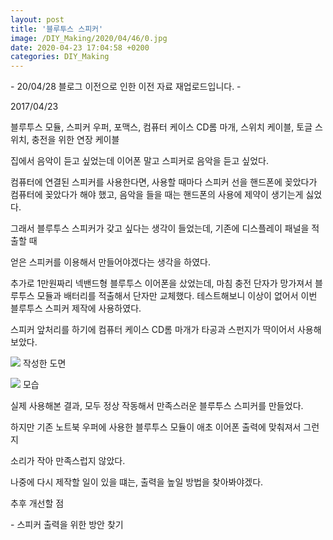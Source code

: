 ```yaml
---
layout: post
title: '블루투스 스피커'
image: /DIY_Making/2020/04/46/0.jpg
date: 2020-04-23 17:04:58 +0200
categories: DIY_Making
---
```



\- 20/04/28 블로그 이전으로 인한 이전 자료 재업로드입니다. -



2017/04/23



블루투스 모듈, 스피커 우퍼, 포맥스, 컴퓨터 케이스 CD롬 마개, 스위치 케이블, 토글 스위치, 충전을 위한 연장 케이블



집에서 음악이 듣고 싶었는데 이어폰 말고 스피커로 음악을 듣고 싶었다.

컴퓨터에 연결된 스피커를 사용한다면, 사용할 때마다 스피커 선을 핸드폰에 꽂았다가 컴퓨터에 꽂았다가 해야 했고, 음악을 들을 때는 핸드폰의
사용에 제약이 생기는게 싫었다.



그래서 블루투스 스피커가 갖고 싶다는 생각이 들었는데, 기존에 디스플레이 패널을 적출할 때

얻은 스피커를 이용해서 만들어야겠다는 생각을 하였다.



추가로 1만원짜리 넥밴드형 블루투스 이어폰을 샀었는데, 마침 충전 단자가 망가져서 블루투스 모듈과 배터리를 적출해서 단자만 교체했다.
테스트해보니 이상이 없어서 이번 블루투스 스피커 제작에 사용하였다.



스피커 앞처리를 하기에 컴퓨터 케이스 CD롬 마개가 타공과 스펀지가 딱이어서 사용해보았다.





![][link0]
작성한 도면





![][link1]
모습



실제 사용해본 결과, 모두 정상 작동해서 만족스러운 블루투스 스피커를 만들었다.

하지만 기존 노트북 우퍼에 사용한 블루투스 모듈이 애초 이어폰 출력에 맞춰져서 그런지

소리가 작아 만족스럽지 않았다.

나중에 다시 제작할 일이 있을 떄는, 출력을 높일 방법을 찾아봐야겠다.



추후 개선할 점

\- 스피커 출력을 위한 방안 찾기






[link0]:{{site.baseurl}}/images/DIY_Making/2020/04/46/0.jpg
[link1]:{{site.baseurl}}/images/DIY_Making/2020/04/46/1.jpg
